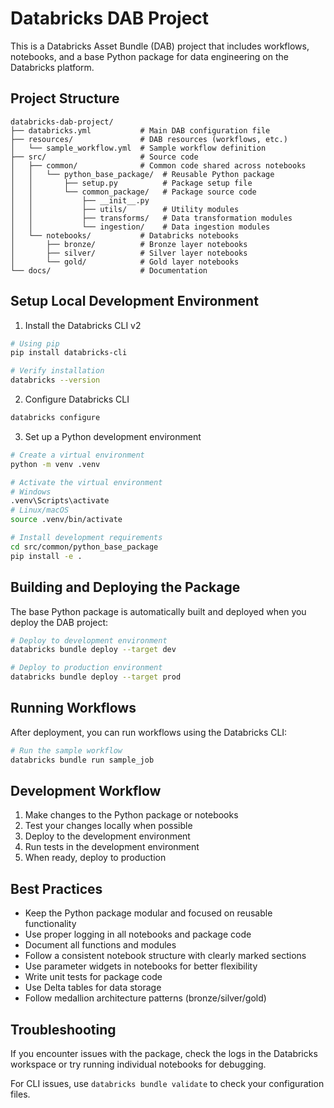 # Databricks DAB Project

This is a Databricks Asset Bundle (DAB) project that includes workflows, notebooks, and a base Python package for data engineering on the Databricks platform.

## Project Structure

```
databricks-dab-project/
├── databricks.yml           # Main DAB configuration file
├── resources/               # DAB resources (workflows, etc.)
│   └── sample_workflow.yml  # Sample workflow definition
├── src/                     # Source code
│   ├── common/              # Common code shared across notebooks
│   │   └── python_base_package/  # Reusable Python package
│   │       ├── setup.py          # Package setup file
│   │       └── common_package/   # Package source code
│   │           ├── __init__.py
│   │           ├── utils/        # Utility modules
│   │           ├── transforms/   # Data transformation modules
│   │           └── ingestion/    # Data ingestion modules
│   └── notebooks/           # Databricks notebooks
│       ├── bronze/          # Bronze layer notebooks
│       ├── silver/          # Silver layer notebooks
│       └── gold/            # Gold layer notebooks
└── docs/                    # Documentation
```

## Setup Local Development Environment

1. Install the Databricks CLI v2

```bash
# Using pip
pip install databricks-cli

# Verify installation
databricks --version
```

2. Configure Databricks CLI

```bash
databricks configure
```

3. Set up a Python development environment

```bash
# Create a virtual environment
python -m venv .venv

# Activate the virtual environment
# Windows
.venv\Scripts\activate
# Linux/macOS
source .venv/bin/activate

# Install development requirements
cd src/common/python_base_package
pip install -e .
```

## Building and Deploying the Package

The base Python package is automatically built and deployed when you deploy the DAB project:

```bash
# Deploy to development environment
databricks bundle deploy --target dev

# Deploy to production environment
databricks bundle deploy --target prod
```

## Running Workflows

After deployment, you can run workflows using the Databricks CLI:

```bash
# Run the sample workflow
databricks bundle run sample_job
```

## Development Workflow

1. Make changes to the Python package or notebooks
2. Test your changes locally when possible
3. Deploy to the development environment
4. Run tests in the development environment
5. When ready, deploy to production

## Best Practices

- Keep the Python package modular and focused on reusable functionality
- Use proper logging in all notebooks and package code
- Document all functions and modules
- Follow a consistent notebook structure with clearly marked sections
- Use parameter widgets in notebooks for better flexibility
- Write unit tests for package code
- Use Delta tables for data storage
- Follow medallion architecture patterns (bronze/silver/gold)

## Troubleshooting

If you encounter issues with the package, check the logs in the Databricks workspace or try running individual notebooks for debugging.

For CLI issues, use `databricks bundle validate` to check your configuration files. 
